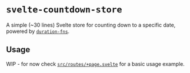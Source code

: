 # `svelte-countdown-store`

A simple (~30 lines) Svelte store for counting down to a specific date, powered by [`duration-fns`](https://npmjs.com/package/duration-fns).

## Usage

WIP - for now check [`src/routes/+page.svelte`](src/routes/+page.svelte) for a basic usage example.
